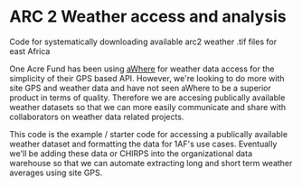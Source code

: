 # ARC 2 Weather access and analysis

Code for systematically downloading available arc2 weather .tif files for east Africa

One Acre Fund has been using [aWhere](www.awhere.com) for weather data access for the simplicity of their GPS based API. However, we're looking to do more with site GPS and weather data and have not seen aWhere to be a superior product in terms of quality. Therefore we are accesing publically available weather datasets so that we can more easily communicate and share with collaborators on weather data related projects.

This code is the example / starter code for accessing a publically available weather dataset and formatting the data for 1AF's use cases. Eventually we'll be adding these data or CHIRPS into the organizational data warehouse so that we can automate extracting long and short term weather averages using site GPS. 
